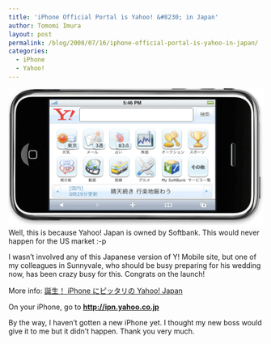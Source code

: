 ```yaml
---
title: 'iPhone Official Portal is Yahoo! &#8230; in Japan'
author: Tomomi Imura
layout: post
permalink: /blog/2008/07/16/iphone-official-portal-is-yahoo-in-japan/
categories:
  - iPhone
  - Yahoo!
---
```

![Y!Japan on iPhone][1] 
Well, this is because Yahoo! Japan is owned by Softbank. This would never happen for the US market :-p

I wasn&#8217;t involved any of this Japanese version of Y! Mobile site, but one of my colleagues in Sunnyvale, who should be busy preparing for his wedding now, has been crazy busy for this. Congrats on the launch!

More info: <a href="http://recommend.yahoo.co.jp/iphone/" target="_blank">誕生！ iPhone にピッタリの Yahoo! Japan</a>  
  
On your iPhone, go to **http://ipn.yahoo.co.jp**

By the way, I haven&#8217;t gotten a new iPhone yet. I thought my new boss would give it to me but it didn&#8217;t happen. Thank you very much. 

 [1]: /assets/images/wp-content/misc/yjapan_iphone.png